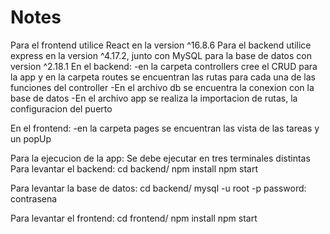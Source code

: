 # Notes

Para el frontend utilice React en la version ^16.8.6
Para el backend utilice express en la version ^4.17.2, junto con MySQL para la base de datos con version ^2.18.1
En el backend:
-en la carpeta controllers cree el CRUD para la app y en la carpeta routes se encuentran las rutas para cada una de las funciones del controller
-En el archivo db se encuentra la conexion con la base de datos
-En el archivo app se realiza la importacion de rutas, la configuracion del puerto 

En el frontend:
-en la carpeta pages se encuentran las vista de las tareas y un popUp

Para la ejecucion de la app: 
Se debe ejecutar en tres terminales distintas
Para levantar el backend:
cd backend/
npm install
npm start

Para levantar la base de datos:
cd backend/
mysql -u root -p
password: contrasena

Para levantar el frontend:
cd frontend/
npm install
npm start

